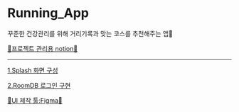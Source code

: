 # Running_App
꾸준한 건강관리를 위해 거리기록과 맞는 코스를 추천해주는 앱🏃

[🔖프로젝트 관리용 notion🔖](https://www.notion.so/48a708a782a44f72a8710a32ac0ac8a9?v=b933fedd970744a981b84e11059c7dbb)

  
---
[1.Splash 화면 구성](https://github.com/OhJunYoung21/Running_App/blob/main/스플래시화면.md)


[2.RoomDB 로그인 구현](https://github.com/OhJunYoung21/Running_App/blob/main/%5BRoomDB%5D로그인.md)

[📌UI 제작 툴:Figma📌](https://www.figma.com/file/gzRmhDRS5YQ6mzujyNxlVj/Running?type=design&node-id=0-1&mode=design&t=Md0rHrzfrOMONB8D-0)
